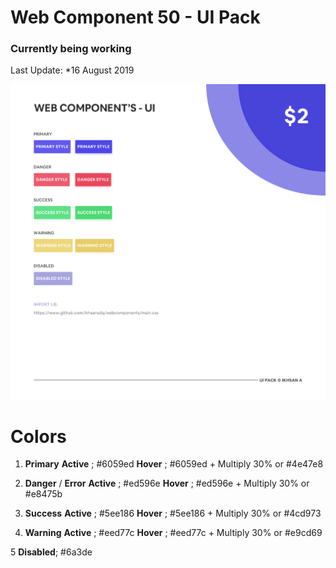 # Web Component 50 - UI Pack

### Currently being working

Last Update: *16 August 2019

![TUX](https://github.com/ikhsansdq/webcomponents/blob/master/KISSEMI.png)

# Colors

1. **Primary**
   **Active** ; #6059ed
   **Hover**  ; #6059ed + Multiply 30% or #4e47e8
  
2. **Danger** / **Error**
   **Active** ; #ed596e
   **Hover**  ; #ed596e + Multiply 30% or #e8475b
  
3. **Success**
   **Active** ; #5ee186
   **Hover**  ; #5ee186 + Multiply 30% or #4cd973
   
4. **Warning**
   **Active** ; #eed77c
   **Hover**  ; #eed77c + Multiply 30% or #e9cd69

5 **Disabled**; #6a3de
